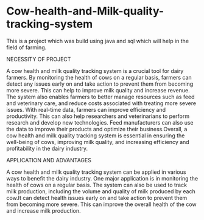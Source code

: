 # Cow-health-and-Milk-quality-tracking-system
This is a project which was build using java and sql which will help in the field of farming.

NECESSITY OF PROJECT

A cow health and milk quality tracking system is a crucial tool for dairy farmers. By monitoring the health of cows on a regular basis, farmers can detect any issues early on and take action to prevent them from becoming more severe. This can help to improve milk quality and increase revenue. The system also enables farmers to better manage resources such as feed and veterinary care, and reduce costs associated with treating more severe issues.
 With real-time data, farmers can improve efficiency and productivity. This can also help researchers and veterinarians to perform research and develop new technologies.
Feed manufacturers can also use the data to improve their products and optimize their business.Overall, a cow health and milk quality tracking system is essential in ensuring the well-being of cows, improving milk quality, and increasing efficiency and profitability in the dairy industry.

APPLICATION AND ADVANTAGES


A cow health and milk quality tracking system can be applied in various ways to benefit the dairy industry. One major application is in monitoring the health of cows on a regular basis. The system can also be used to track milk production, including the volume and quality of milk produced by each cow.It can detect health issues early on and take action to prevent them from becoming more severe. This can improve the overall health of the cow and increase milk production. 
